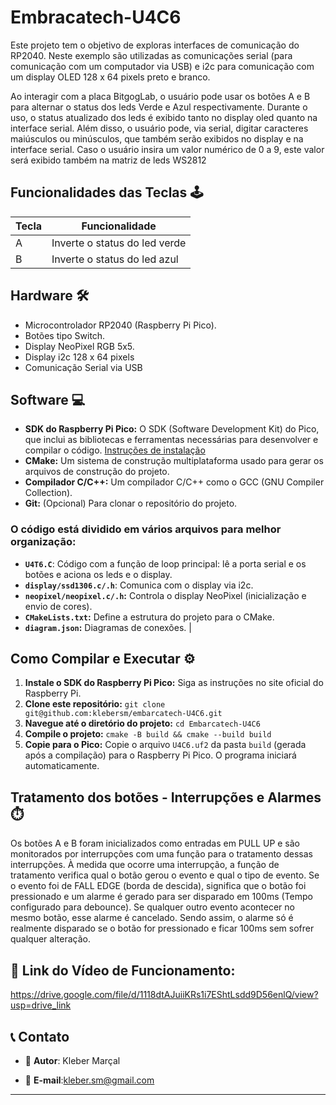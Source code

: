 # Embracatech-U4C6

Este projeto tem o objetivo de exploras interfaces de comunicação do RP2040. Neste exemplo são utilizadas as comunicações serial (para comunicação com um computador via USB) e i2c para comunicação com um display OLED 128 x 64 pixels preto e branco.

Ao interagir com a placa BitgogLab, o usuário pode usar os botões A e B para alternar o status dos leds Verde e Azul respectivamente. Durante o uso, o status atualizado dos leds é exibido tanto no display oled quanto na interface serial. Além disso, o usuário pode, via serial, digitar caracteres maiúsculos ou minúsculos, que também serão exibidos no display e na interface serial. Caso o usuário insira um valor numérico de 0 a 9, este valor será exibido também na matriz de leds WS2812

## Funcionalidades das Teclas 🕹️

| Tecla | Funcionalidade                |
| ----- | ----------------------------- |
| A     | Inverte o status do led verde |
| B     | Inverte o status do led azul  |

## Hardware 🛠️

- Microcontrolador RP2040 (Raspberry Pi Pico).
- Botões tipo Switch.
- Display NeoPixel RGB 5x5.
- Display i2c 128 x 64 pixels
- Comunicação Serial via USB

## Software 💻

- **SDK do Raspberry Pi Pico:** O SDK (Software Development Kit) do Pico, que inclui as bibliotecas e ferramentas necessárias para desenvolver e compilar o código. [Instruções de instalação](https://www.raspberrypi.com/documentation/pico/getting-started/)
- **CMake:** Um sistema de construção multiplataforma usado para gerar os arquivos de construção do projeto.
- **Compilador C/C++:** Um compilador C/C++ como o GCC (GNU Compiler Collection).
- **Git:** (Opcional) Para clonar o repositório do projeto.

### O código está dividido em vários arquivos para melhor organização:

- **`U4T6.C`**: Código com a função de loop principal: lê a porta serial e os botões e aciona os leds e o display.
- **`display/ssd1306.c/.h`**: Comunica com o display via i2c.
- **`neopixel/neopixel.c/.h`:** Controla o display NeoPixel (inicialização e envio de cores).
- **`CMakeLists.txt`:** Define a estrutura do projeto para o CMake.
- **`diagram.json`:** Diagramas de conexões.
  |

## Como Compilar e Executar ⚙️

1. **Instale o SDK do Raspberry Pi Pico:** Siga as instruções no site oficial do Raspberry Pi.
2. **Clone este repositório:** `git clone git@github.com:klebersm/embarcatech-U4C6.git`
3. **Navegue até o diretório do projeto:** `cd Embarcatech-U4C6`
4. **Compile o projeto:** `cmake -B build && cmake --build build`
5. **Copie para o Pico:** Copie o arquivo `U4C6.uf2` da pasta `build` (gerada após a compilação) para o Raspberry Pi Pico. O programa iniciará automaticamente.

## Tratamento dos botões - Interrupções e Alarmes ⏱️

Os botões A e B foram inicializados como entradas em PULL UP e são monitorados por interrupções com uma função para o tratamento dessas interrupções. À medida que ocorre uma interrupção, a função de tratamento verifica qual o botão gerou o evento e qual o tipo de evento. Se o evento foi de FALL EDGE (borda de descida), significa que o botão foi pressionado e um alarme é gerado para ser disparado em 100ms (Tempo configurado para debounce). Se qualquer outro evento acontecer no mesmo botão, esse alarme é cancelado. Sendo assim, o alarme só é realmente disparado se o botão for pressionado e ficar 100ms sem sofrer qualquer alteração.

## 🔗 Link do Vídeo de Funcionamento:

https://drive.google.com/file/d/1118dtAJuiiKRs1i7EShtLsdd9D56enlQ/view?usp=drive_link

## 📞 Contato

- 👤 **Autor**: Kleber Marçal

- 📧 **E-mail**:kleber.sm@gmail.com

---
